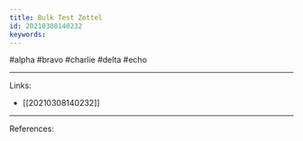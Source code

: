 ```yaml
---
title: Bulk Test Zettel
id: 20210308140232
keywords:
---
```

#alpha #bravo #charlie #delta #echo

---
Links:

- [[20210308140232]]

---
References:
